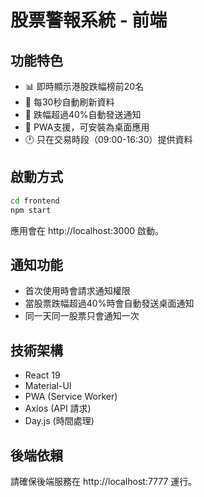 # 股票警報系統 - 前端

## 功能特色

- 📊 即時顯示港股跌幅榜前20名
- 🔄 每30秒自動刷新資料
- 🚨 跌幅超過40%自動發送通知
- 📱 PWA支援，可安裝為桌面應用
- 🕐 只在交易時段（09:00-16:30）提供資料

## 啟動方式

```bash
cd frontend
npm start
```

應用會在 http://localhost:3000 啟動。

## 通知功能

- 首次使用時會請求通知權限
- 當股票跌幅超過40%時會自動發送桌面通知
- 同一天同一股票只會通知一次

## 技術架構

- React 19
- Material-UI
- PWA (Service Worker)
- Axios (API 請求)
- Day.js (時間處理)

## 後端依賴

請確保後端服務在 http://localhost:7777 運行。 